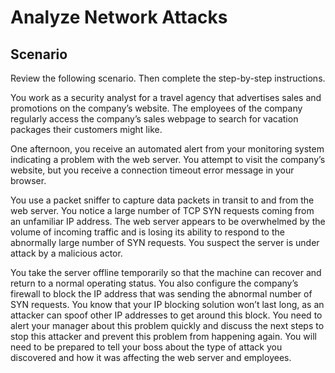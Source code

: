 # Analyze Network Attacks

## Scenario

Review the following scenario. Then complete the step-by-step instructions.

You work as a security analyst for a travel agency that advertises sales and promotions on the company’s website. The employees of the company regularly access the company’s sales webpage to search for vacation packages their customers might like. 

One afternoon, you receive an automated alert from your monitoring system indicating a problem with the web server. You attempt to visit the company’s website, but you receive a connection timeout error message in your browser.

You use a packet sniffer to capture data packets in transit to and from the web server. You notice a large number of TCP SYN requests coming from an unfamiliar IP address. The web server appears to be overwhelmed by the volume of incoming traffic and is losing its ability to respond to the abnormally large number of SYN requests. You suspect the server is under attack by a malicious actor. 

You take the server offline temporarily so that the machine can recover and return to a normal operating status. You also configure the company’s firewall to block the IP address that was sending the abnormal number of SYN requests. You know that your IP blocking solution won’t last long, as an attacker can spoof other IP addresses to get around this block. You need to alert your manager about this problem quickly and discuss the next steps to stop this attacker and prevent this problem from happening again. You will need to be prepared to tell your boss about the type of attack you discovered and how it was affecting the web server and employees.

